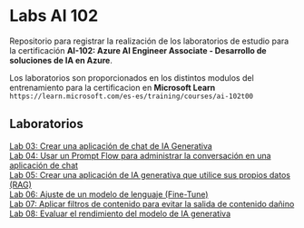 # Labs AI 102

Repositorio para registrar la realización de los laboratorios de estudio para la certificación **AI-102: Azure AI Engineer Associate - Desarrollo de soluciones de IA en Azure**.

Los laboratorios son proporcionados en los distintos modulos del entrenamiento para la certificacion en **Microsoft Learn** `https://learn.microsoft.com/es-es/training/courses/ai-102t00`

## Laboratorios
[Lab 03: Crear una aplicación de chat de IA Generativa](Lab-03/AI-Chat-APP.md) <br>
[Lab 04: Usar un Prompt Flow para administrar la conversación en una aplicación de chat](Lab-04/Prompt_Flow.md)  
[Lab 05: Crear una aplicación de IA generativa que utilice sus propios datos (RAG)](Lab-05/RAG.md)<br>
[Lab 06: Ajuste de un modelo de lenguaje (Fine-Tune)](Lab-06/Fine-Tune.md)<br>
[Lab 07: Aplicar filtros de contenido para evitar la salida de contenido dañino](Lab-07/filtro-contenido.md)<br>
[Lab 08: Evaluar el rendimiento del modelo de IA generativa](Lab-08/Rendimiento-modelo.md)
